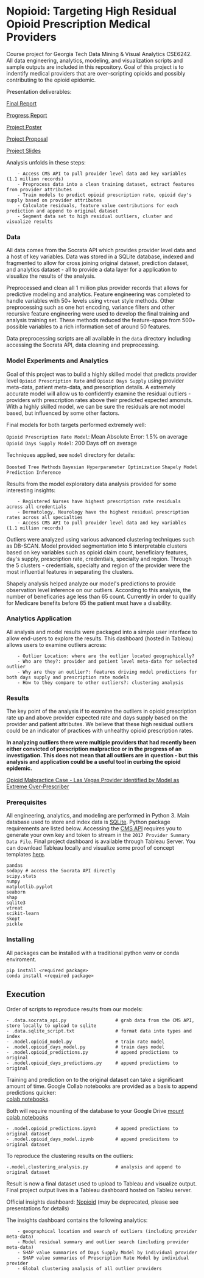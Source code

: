 # Nopioid: Targeting High Residual Opioid Prescription Medical Providers

Course project for Georgia Tech Data Mining & Visual Analytics CSE6242. All data engineering, analytics, modeling, and visualization scripts and sample outputs are included in this repository. Goal of this project is to indentify medical providers that are over-scripting opioids and possibly contributing to the opioid epidemic. 

Presentation deliverables:

[Final Report](https://github.com/olivierzach/nopioid/blob/master/presentations/team122report.pdf)


[Progress Report](https://github.com/olivierzach/nopioid/blob/master/presentations/team122progress.pdf)


[Project Poster](https://github.com/olivierzach/nopioid/blob/master/presentations/team122poster.pdf)


[Project Proposal](https://github.com/olivierzach/nopioid/blob/master/presentations/dva_%20project%20proposal.pdf)


[Project Slides](https://github.com/olivierzach/nopioid/blob/master/presentations/team122slides.pdf)

Analysis unfolds in these steps:

        - Access CMS API to pull provider level data and key variables (1.1 million records)
        - Preprocess data into a clean training dataset, extract features from provider attributes
        - Train models to predict opioid prescription rate, opioid day's supply based on provider attributes
        - Calculate residuals, feature value contributions for each prediction and append to original dataset
        - Segment data set to high residual outliers, cluster and visualize results

### Data

All data comes from the Socrata API which provides provider level data and a host of key variables. Data was stored in a SQLite database, indexed and fragmented to allow for cross joining original dataset, prediction dataset, and analytics dataset - all to provide a data layer for a application to visualize the results of the analysis. 

Preprocessed and clean all 1 miilion plus provider records that allows for predictive modeling and analytics. Feature engineering was completed to handle variables with 50+ levels using `vtreat` style methods. Other preprocessing such as one hot encoding, variance filters and other recursive feature engineering were used to develop the final training and analysis training set. These methods reduced the feature-space from 500+ possible variables to a rich information set of around 50 features. 

Data preprocessing scripts are all available in the `data` directory including accessing the Socrata API, data cleaning and preprocessing. 

### Model Experiments and Analytics

Goal of this project was to build a highly skilled model that predicts provider level `Opioid Prescription Rate` and `Opioid Days Supply` using provider meta-data, patient meta-data, and prescription details. A extremely accurate model will allow us to confidently examine the residual outliers - providers with prescription rates above their predicted expected amonuts. With a highly skilled model, we can be sure the residuals are not model based, but influenced by some other factors. 

Final models for both targets performed extremely well:

`Opioid Prescription Rate Model`: Mean Absolute Error: 1.5% on average
`Opioid Days Supply Model`: 200 Days off on average

Techniques applied, see `model` directory for details:

`Boosted Tree Methods`
`Bayesian Hyperparameter Optimization`
`Shapely Model Prediction Inference`

Results from the model exploratory data analysis provided for some interesting insights:

        - Registered Nurses have highest prescription rate residuals across all credentials
        - Dermatology, Neurology have the highest residual prescription rates across all specialties
        - Access CMS API to pull provider level data and key variables (1.1 million records)

Outliers were analyzed using various advanced clustering techniques such as DB-SCAN. Model provided segmentation into 5 interpretable clusters based on key variables such as opioid claim count, beneficiary features, day's supply, prescription rate, credentials, specialty and region. Through the 5 clusters - credentials, specialty and region of the provider were the most influential features in separating the clusters. 

Shapely analysis helped analyze our model's predictions to provide observation level inference on our outliers. According to this analysis, the number of beneficaries age less than 65 count. Currently in order to qualify for Medicare benefits before 65 the patient must have a disability. 

### Analytics Application

All analysis and model results were packaged into a simple user interface to allow end-users to explore the results. This dashboard (hosted in Tableau) allows users to examine outliers across:

        - Outlier Location: where are the outlier located geographically?
        - Who are they?: provider and patient level meta-data for selected outlier
        - Why are they an outlier?: features driving model predictions for both days supply and prescription rate models
        - How to they compare to other outliers?: clustering analysis


### Results

The key point of the analysis if to examine the outliers in opioid prescription rate up and above provider expected rate and days supply based on the provider and patient attributes. We believe that these high residual outliers could be an indicator of practices with unhealthy opioid prescription rates. 

**In analyzing outliers there were multiple providers that had recently been either convicted of prescription malpractice or in the progress of an investigation. This does not mean that all outliers are in question - but this analysis and application could be a useful tool in curbing the opioid epidemic.** 

[Opioid Malpractice Case - Las Vegas Provider identified by Model as Extreme Over-Prescriber](https://lasvegassun.com/news/2012/may/18/doctor-involved-medical-malpractice-kickbacks-prob/#:~:text=Las%20Vegas%20neurosurgeon%20Dr.,state%20Board%20of%20Medical%20Examiners.)


### Prerequisites

All engineering, analytics, and modeling are performed in Python 3. Main database used to store and index data is [SQLite](https://www.sqlite.org/index.html). Python package requirements are listed below. Accessing the [CMS API](https://dev.socrata.com/) requires you to generate your own key and token to stream in the `2017 Provider Summary Data File`. Final project dashboard is available through Tableau Server. You can download Tableau locally and visualize some proof of concept templates [here](https://www.tableau.com/products/desktop).

```
pandas
sodapy # access the Socrata API directly
scipy.stats
numpy
matplotlib.pyplot
seaborn
shap
sqlite3
vtreat
scikit-learn
skopt
pickle
```

### Installing

All packages can be installed with a traditional python venv or conda enviroment. 

```
pip install <required package>
conda install <required package>
```

## Execution

Order of scripts to reproduce results from our models:

    - .data.socrata_api.py                  # grab data from the CMS API, store locally to upload to sqlite
    - .data.sqlite_script.txt               # format data into types and index
    - .model.opioid_model.py                # train rate model
    - .model.opioid_days_model.py           # train days model
    - .model.opioid_predictions.py          # append predictions to original
    - .model.opioid_days_predictions.py     # append predictions to original

Training and prediction on to the original dataset can take a significant amount of time. Google Collab notebooks are provided as a basis to append predictions quicker:  
[colab notebooks](https://colab.research.google.com/notebooks/welcome.ipynb). 

Both will require mounting of the database to your Google Drive 
[mount colab notebooks](https://stackoverflow.com/questions/48376580/google-colab-how-to-read-data-from-my-google-drive)

    - .model.opioid_predictions.ipynb       # append predictions to original dataset
    - .model.opioid_days_model.ipynb        # append predicitons to original dataset

To reproduce the clustering results on the outliers:

    -.model.clustering_analysis.py          # analysis and append to original dataset

Result is now a final dataset used to upload to Tableau and visualize output. Final project output lives in a Tableau dashboard hosted on Tableu server. 

Official insights dashboard: [Nopioid](https://tabsoft.co/2XLd3ZH) (may be deprecated, please see presentations for details)

The insights dashboard contains the following analytics:

        - geographical location and search of outliers (including provider meta-data)
        - Model residual summary and outlier search (including provider meta-data)
        - SHAP value summaries of Days Supply Model by individual provider
        - SHAP value summaries of Prescription Rate Model by individual provider
        - Global clustering analysis of all outlier providers

